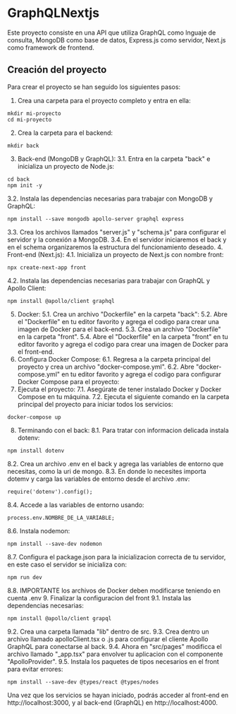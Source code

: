 # GraphQLNextjs
Este proyecto consiste en una API que utiliza GraphQL como lnguaje de consulta, MongoDB como base de datos, Express.js como servidor, Next.js como framework de frontend.

## Creación del proyecto
Para crear el proyecto se han seguido los siguientes pasos:

1. Crea una carpeta para el proyecto completo y entra en ella:
```
mkdir mi-proyecto
cd mi-proyecto
```
2. Crea la carpeta para el backend:
```
mkdir back
```
3. Back-end (MongoDB y GraphQL):
 3.1. Entra en la carpeta "back" e inicializa un proyecto de Node.js:
```
cd back
npm init -y
```
 3.2. Instala las dependencias necesarias para trabajar con MongoDB y GraphQL:
```
npm install --save mongodb apollo-server graphql express
```
 3.3. Crea los archivos llamados "server.js" y "schema.js" para configurar el servidor y la conexión a MongoDB.
 3.4. En el servidor iniciaremos el back y en el schema organizaremos la estructura del funcionamiento deseado.
4. Front-end (Next.js):
 4.1. Inicializa un proyecto de Next.js con nombre front:
```
npx create-next-app front
```
 4.2. Instala las dependencias necesarias para trabajar con GraphQL y Apollo Client:
```
npm install @apollo/client graphql
```
5. Docker:
 5.1. Crea un archivo "Dockerfile" en la carpeta "back":
 5.2. Abre el "Dockerfile" en tu editor favorito y agrega el codigo para crear una imagen de Docker para el back-end.
 5.3. Crea un archivo "Dockerfile" en la carpeta "front".
 5.4. Abre el "Dockerfile" en la carpeta "front" en tu editor favorito y agrega el codigo para crear una imagen de Docker para el front-end.
6. Configura Docker Compose:
 6.1. Regresa a la carpeta principal del proyecto y crea un archivo "docker-compose.yml".
 6.2. Abre "docker-compose.yml" en tu editor favorito y agrega el codigo para configurar Docker Compose para el proyecto:
7. Ejecuta el proyecto:
 7.1. Asegúrate de tener instalado Docker y Docker Compose en tu máquina.
 7.2. Ejecuta el siguiente comando en la carpeta principal del proyecto para iniciar todos los servicios:
```
docker-compose up
```
8. Terminando con el back:
 8.1. Para tratar con informacion delicada instala dotenv:
```
npm install dotenv
```
 8.2. Crea un archivo .env en el back y agrega las variables de entorno que necesitas, como la uri de mongo.
 8.3. En donde lo necesites importa dotemv y carga las variables de entorno desde el archivo .env:
```
require('dotenv').config();
```
 8.4. Accede a las variables de entorno usando:
```
process.env.NOMBRE_DE_LA_VARIABLE;
```
 8.6. Instala nodemon:
```
npm install --save-dev nodemon
```
 8.7. Configura el package.json para la inicializacion correcta de tu servidor, en este caso el servidor se inicializa con:
```
npm run dev
```
 8.8. IMPORTANTE los archivos de Docker deben modificarse teniendo en cuenta .env
9. Finalizar la configuracion del front
 9.1. Instala las dependencias necesarias:
```
npm install @apollo/client grapql
```
 9.2. Crea una carpeta llamada "lib" dentro de src.
 9.3. Crea dentro un archivo llamado apolloClient.tsx o .js para configurar el cliente Apollo GraphQL para conectarse al back.
 9.4. Ahora en "src/pages" modificca el archivo llamado "_app.tsx" para envolver tu aplicacion con el componente "ApolloProvider".
 9.5. Instala los paquetes de tipos necesarios en el front para evitar errores:
```
npm install --save-dev @types/react @types/nodes
```

Una vez que los servicios se hayan iniciado, podrás acceder al front-end en http://localhost:3000, y al back-end (GraphQL) en http://localhost:4000.
